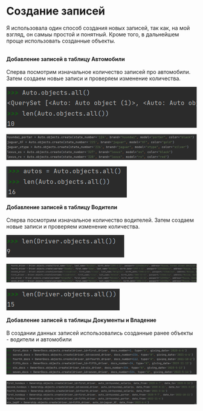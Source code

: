 # Создание записей

Я использовала один способ создания новых записей, так как, на мой взгляд, он самыы простой и понятный. Кроме того, в дальнейшем 
проще использовать созданные объекты.</br></br>

**Добавление записей в таблицу Автомобили**</br>
</br> Сперва посмотрим изначальное количество записей про автомобили. Затем создаем новые записи и проверяем изменение количества.

![форма регистрации](screen/create/auto_before_add(1).png)

![форма регистрации](screen/create/adding.png)

![форма регистрации](screen/create/count_after_adding_auto.png)

**Добавление записей в таблицу Водители**</br>
</br> Сперва посмотрим изначальное количество водителей. Затем создаем новые записи и проверяем изменение количества.


![форма регистрации](screen/create/drivers_before.png)

![форма регистрации](screen/create/adding_dr.png)

![форма регистрации](screen/create/drivers_after.png)

**Добавление записей в таблицы Документы и Владение**</br>
</br> В создании данных записей использовались созданные ранее объекты - водители и автомобили


![форма регистрации](screen/create/adding_docs.png)

![форма регистрации](screen/create/adding_owner.png)


